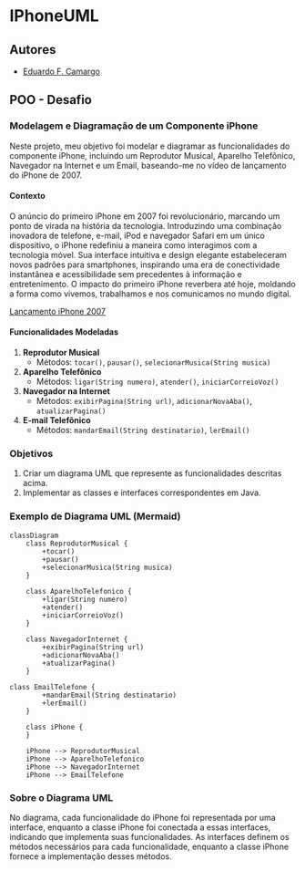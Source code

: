 # IPhoneUML

## Autores
- [Eduardo F. Camargo](https://github.com/duducamargo)

## POO - Desafio

### Modelagem e Diagramação de um Componente iPhone

Neste projeto, meu objetivo foi modelar e diagramar as funcionalidades do componente iPhone, incluindo um Reprodutor Musical, Aparelho Telefônico, Navegador na Internet e um Email, baseando-me no vídeo de lançamento do iPhone de 2007.

#### Contexto
O anúncio do primeiro iPhone em 2007 foi revolucionário, marcando um ponto de virada na história da tecnologia. Introduzindo uma combinação inovadora de telefone, e-mail, iPod e navegador Safari em um único dispositivo, o iPhone redefiniu a maneira como interagimos com a tecnologia móvel. Sua interface intuitiva e design elegante estabeleceram novos padrões para smartphones, inspirando uma era de conectividade instantânea e acessibilidade sem precedentes à informação e entretenimento. O impacto do primeiro iPhone reverbera até hoje, moldando a forma como vivemos, trabalhamos e nos comunicamos no mundo digital.

[Lançamento iPhone 2007](https://www.youtube.com/watch?v=9ou608QQRq8)

#### Funcionalidades Modeladas
1. **Reprodutor Musical**
   - Métodos: `tocar()`, `pausar()`, `selecionarMusica(String musica)`
2. **Aparelho Telefônico**
   - Métodos: `ligar(String numero)`, `atender()`, `iniciarCorreioVoz()`
3. **Navegador na Internet**
   - Métodos: `exibirPagina(String url)`, `adicionarNovaAba()`, `atualizarPagina()`
4. **E-mail Telefônico**
   - Métodos: `mandarEmail(String destinatario)`, `lerEmail()`

### Objetivos
1. Criar um diagrama UML que represente as funcionalidades descritas acima.
2. Implementar as classes e interfaces correspondentes em Java.

### Exemplo de Diagrama UML (Mermaid)
```mermaid
classDiagram
    class ReprodutorMusical {
        +tocar()
        +pausar()
        +selecionarMusica(String musica)
    }

    class AparelhoTelefonico {
        +ligar(String numero)
        +atender()
        +iniciarCorreioVoz()
    }

    class NavegadorInternet {
        +exibirPagina(String url)
        +adicionarNovaAba()
        +atualizarPagina()
    }

class EmailTelefone {
        +mandarEmail(String destinatario)
        +lerEmail()
    }

    class iPhone {
    }

    iPhone --> ReprodutorMusical
    iPhone --> AparelhoTelefonico
    iPhone --> NavegadorInternet
    iPhone --> EmailTelefone
```

### Sobre o Diagrama UML
No diagrama, cada funcionalidade do iPhone foi representada por uma interface, enquanto a classe iPhone foi conectada a essas interfaces, indicando que implementa suas funcionalidades. As interfaces definem os métodos necessários para cada funcionalidade, enquanto a classe iPhone fornece a implementação desses métodos.

